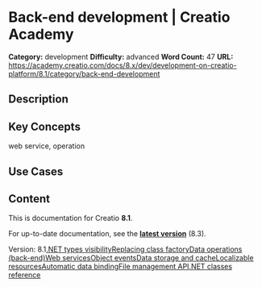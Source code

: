 # Back-end development | Creatio Academy

**Category:** development **Difficulty:** advanced **Word Count:** 47 **URL:**
https://academy.creatio.com/docs/8.x/dev/development-on-creatio-platform/8.1/category/back-end-development

## Description

## Key Concepts

web service, operation

## Use Cases

## Content

This is documentation for Creatio **8.1**.

For up-to-date documentation, see the
**[latest version](/docs/8.x/dev/development-on-creatio-platform/category/back-end-development)**
(8.3).

Version:
8.1[.NET types visibility](/docs/8.x/dev/development-on-creatio-platform/8.1/back-end-development/types-visibility)[Replacing class factory](/docs/8.x/dev/development-on-creatio-platform/8.1/category/replacing-class-factory)[Data operations (back-end)](/docs/8.x/dev/development-on-creatio-platform/8.1/data-operations-back-end)[Web services](/docs/8.x/dev/development-on-creatio-platform/8.1/category/web-services)[Object events](/docs/8.x/dev/development-on-creatio-platform/8.1/back-end-development/objects-business-logic)[Data storage and cache](/docs/8.x/dev/development-on-creatio-platform/8.1/back-end-development/data-storage-and-cache)[Localizable resources](/docs/8.x/dev/development-on-creatio-platform/8.1/category/localizable-resources)[Automatic data binding](/docs/8.x/dev/development-on-creatio-platform/8.1/back-end-development/automatic-data-binding)[File management API](/docs/8.x/dev/development-on-creatio-platform/8.1/category/file-management-api)[.NET classes reference](/docs/8.x/dev/development-on-creatio-platform/8.1/back-end-development/net-class-libraries-of-platform-core)
